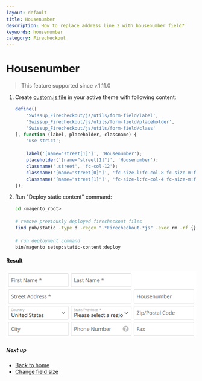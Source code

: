 ```yaml
---
layout: default
title: Housenumber
description: How to replace address line 2 with housenumber field?
keywords: housenumber
category: Firecheckout
---
```


# Housenumber

> This feature supported since v.1.11.0

 1. Create [custom.js file](/m2/extensions/firecheckout/customization/custom-js/)
    in your active theme with following content:

    ```js
    define([
        'Swissup_Firecheckout/js/utils/form-field/label',
        'Swissup_Firecheckout/js/utils/form-field/placeholder',
        'Swissup_Firecheckout/js/utils/form-field/class'
    ], function (label, placeholder, classname) {
        'use strict';

        label('[name="street[1]"]', 'Housenumber');
        placeholder('[name="street[1]"]', 'Housenumber');
        classname('.street', 'fc-col-12');
        classname('[name="street[0]"]', 'fc-size-l:fc-col-8 fc-size-m:fc-col-8');
        classname('[name="street[1]"]', 'fc-size-l:fc-col-4 fc-size-m:fc-col-4');
    });
    ```

 2. Run "Deploy static content" command:

    ```bash
    cd <magento_root>

    # remove previously deployed firecheckout files
    find pub/static -type d -regex ".*Firecheckout.*js" -exec rm -rf {} \;

    # run deployment command
    bin/magento setup:static-content:deploy
    ```

#### Result

![Housenumber](/images/m2/firecheckout/customization/use-cases/housenumber.png)

##### Next up

 -  [Back to home](/m2/extensions/firecheckout/)
 -  [Change field size][field-size]

[field-size]: /m2/extensions/firecheckout/customization/use-cases/field-size/ "Change field size"
[css-helpers]: /m2/extensions/firecheckout/customization/css-helpers/ "CSS Helpers"
